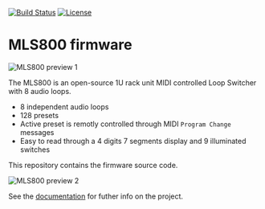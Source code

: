 [![Build Status](https://travis-ci.org/blemasle/mls800-firmware.svg?branch=master)](https://travis-ci.org/blemasle/mls800-firmware)
[![License](https://img.shields.io/badge/license-GPL%20License-blue.svg)](https://opensource.org/licenses/GPL-3.0)

# MLS800 firmware

![MLS800 preview 1](https://blemasle.github.io/mls800/assets/product-front-2.gif)

The MLS800 is an open-source 1U rack unit MIDI controlled Loop Switcher with 8 audio loops.  

* 8 independent audio loops
* 128 presets
* Active preset is remotly controlled through MIDI `Program Change` messages
* Easy to read through a 4 digits 7 segments display and 9 illuminated switches

This repository contains the firmware source code.

![MLS800 preview 2](https://blemasle.github.io/mls800/assets/product-back.gif)

See the [documentation](https://blemasle.github.io/mls800) for futher info on the project.
